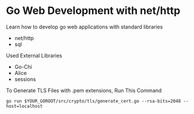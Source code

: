 # Go Web Development with net/http

Learn how to develop go web applications with standard libraries

- net/http
- sql

Used External Libraries

- Go-Chi
- Alice
- sessions

To Generate TLS Files with .pem extensions, Run This Command

```
go run $YOUR_GOROOT/src/crypto/tls/generate_cert.go --rsa-bits=2048 --host=localhost
```
